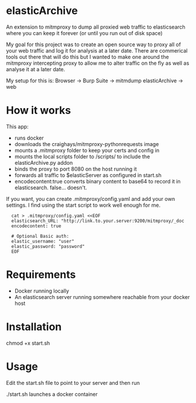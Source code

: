 # elasticArchive
An extension to mitmproxy to dump all proxied web traffic to elasticsearch where you can keep it forever (or until you run out of disk space)

My goal for this project was to create an open source way to proxy all of your web traffic and log it for analysis at a later date. There are 
commerical tools out there that will do this but I wanted to make one around the mitmproxy intercepting proxy to allow me to alter traffic on 
the fly as well as analyse it at a later date.

My setup for this is:
Browser -> Burp Suite -> mitmdump elasticArchive -> web

# How it works
This app: 
- runs docker
- downloads the craighays/mitmproxy-pythonrequests image
- mounts a .mitmproxy folder to keep your certs and config in
- mounts the local scripts folder to /scripts/ to include the elasticArchive.py addon
- binds the proxy to port 8080 on the host running it
- forwards all traffic to $elasticServer as configured in start.sh
- encodecontent:true converts binary content to base64 to record it in elasticsearch. false... doesn't.

If you want, you can create .mitmproxy/config.yaml and add your own settings. I find using the start script
to work well enough for me.

      cat > .mitmproxy/config.yaml <<EOF
      elasticsearch_URL: "http://link.to.your.server:9200/mitmproxy/_doc
      encodecontent: true

      # Optional Basic auth:
      elastic_username: "user"
      elastic_password: "password"
      EOF

# Requirements
- Docker running locally
- An elasticsearch server running somewhere reachable from your docker host

# Installation
chmod +x start.sh

# Usage
Edit the start.sh file to point to your server and then run

./start.sh launches a docker container

